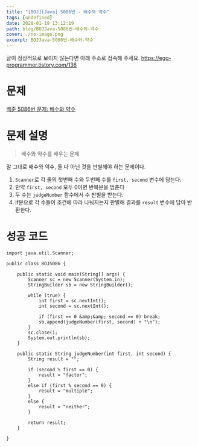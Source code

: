 ```yaml
---
title: "[BOJ][Java] 5086번 - 배수와 약수"
tags: [undefined]
date: 2020-01-19 13:12:19
path: blog/BOJJava-5086번-배수와-약수
cover: ./no-image.png
excerpt: BOJJava-5086번-배수와-약수
---
```

글이 정상적으로 보이지 않는다면 아래 주소로 접속해 주세요.
https://egg-programmer.tistory.com/136
# 문제

[백준 5086번 문제: 배수와 약수](https://www.acmicpc.net/problem/5086)

# 문제 설명

>  
> 배수와 약수를 배우는 문제
> 

말 그대로 배수와 약수, 둘 다 아닌 것을 판별해야 하는 문제이다. 

1.   `` Scanner ``로 각 줄의 첫번째 수와 두번째 수를 `` first, second `` 변수에 담는다.
2.   만약 `` first, second `` 모두 0이면 반복문을 멈춘다
3.   두 수는 `` judgeNumber `` 함수에서 수 판별을 받는다.
4.   if문으로 각 수들이 조건에 따라 나눠지는지 판별해 결과를 `` result `` 변수에 담아 반환한다.

# 성공 코드

    import java.util.Scanner;
    
    public class BOJ5086 {
    
        public static void main(String[] args) {
            Scanner sc = new Scanner(System.in);
            StringBuilder sb = new StringBuilder();
    
            while (true) {
                int first = sc.nextInt();
                int second = sc.nextInt();
    
                if (first == 0 &amp;&amp; second == 0) break;
                sb.append(judgeNumber(first, second) + "\n");
            }
            sc.close();
            System.out.println(sb);
        }
    
        public static String judgeNumber(int first, int second) {
            String result = "";
    
            if (second % first == 0) {
                result = "factor";
            }
            else if (first % second == 0) {
                result = "multiple";
            }
            else {
                result = "neither";
            }
    
            return result;
        }
    
    }